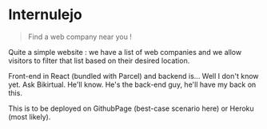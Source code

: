 # Internulejo

> Find a web company near you !

Quite a simple website : we have a list of web companies and we allow visitors to filter that list based on their desired location.

Front-end in React (bundled with Parcel) and backend is... Well I don't know yet. Ask Bikirtual. He'll know. He's the back-end guy, he'll have my back on this.

This is to be deployed on GithubPage (best-case scenario here) or Heroku (most likely).
